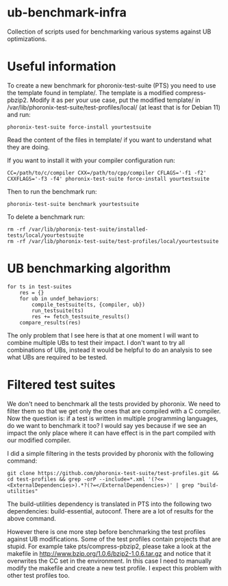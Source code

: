 # ub-benchmark-infra
Collection of scripts used for benchmarking various systems against UB
optimizations.

# Useful information
To create a new benchmark for phoronix-test-suite (PTS) you need to use
the template found in template/. The template is a modified
compress-pbzip2. Modify it as per your use case, put the modified
template/ in /var/lib/phoronix-test-suite/test-profiles/local/ (at least
that is for Debian 11) and run:
```
phoronix-test-suite force-install yourtestsuite
```

Read the content of the files in template/ if you want to understand
what they are doing.

If you want to install it with your compiler configuration run:
```
CC=/path/to/c/compiler CXX=/path/to/cpp/compiler CFLAGS='-f1 -f2'
CXXFLAGS='-f3 -f4' phoronix-test-suite force-install yourtestsuite
```

Then to run the benchmark run:
```
phoronix-test-suite benchmark yourtestsuite
```

To delete a benchmark run:
```
rm -rf /var/lib/phoronix-test-suite/installed-tests/local/yourtestsuite
rm -rf /var/lib/phoronix-test-suite/test-profiles/local/yourtestsuite
```

# UB benchmarking algorithm
```
for ts in test-suites
	res = {}
	for ub in undef_behaviors:
		compile_testsuite(ts, {compiler, ub})
		run_testsuite(ts)
		res += fetch_testsuite_results()
	compare_results(res)
```

The only problem that I see here is that at one moment I will want to
combine multiple UBs to test their impact. I don't want to try all
combinations of UBs, instead it would be helpful to do an analysis to
see what UBs are required to be tested.

# Filtered test suites
We don't need to benchmark all the tests provided by phoronix. We need
to filter them so that we get only the ones that are compiled with a C
compiler. Now the question is: if a test is written in multiple
programming languages, do we want to benchmark it too? I would say yes
because if we see an impact the only place where it can have effect is
in the part compiled with our modified compiler.

I did a simple filtering in the tests provided by phoronix with the
following command:
```
git clone https://github.com/phoronix-test-suite/test-profiles.git && cd test-profiles && grep -orP --include=*.xml '(?<=<ExternalDependencies>).*?(?=</ExternalDependencies>)' | grep "build-utilities"
```

The build-utilities dependency is translated in PTS into the following
two dependencies: build-essential, autoconf. There are a lot of results
for the above command.

However there is one more step before benchmarking the test profiles
against UB modifications. Some of the test profiles contain projects
that are stupid. For example take pts/compress-pbzip2, please take a
look at the makefile in http://www.bzip.org/1.0.6/bzip2-1.0.6.tar.gz
and notice that it overwrites the CC set in the environment. In this
case I need to manually modify the makefile and create a new test
profile. I expect this problem with other test profiles too.
